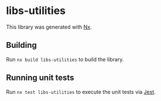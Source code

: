 # libs-utilities

This library was generated with [Nx](https://nx.dev).

## Building

Run `nx build libs-utilities` to build the library.

## Running unit tests

Run `nx test libs-utilities` to execute the unit tests via [Jest](https://jestjs.io).
